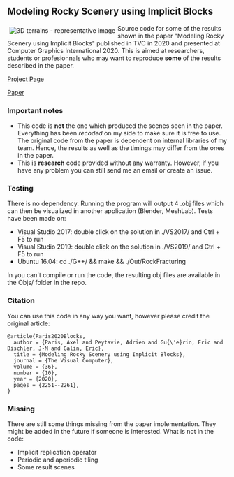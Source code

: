 ## Modeling Rocky Scenery using Implicit Blocks

<img src="https://aparis69.github.io/public_html/imgs/blocks_representative.jpg"
     alt="3D terrains - representative image"
     style="float: left; margin: 5px;" />

Source code for some of the results shown in the paper "Modeling Rocky Scenery using Implicit Blocks" published in TVC in 2020 
and presented at Computer Graphics International 2020. This is aimed at researchers, students or profesionnals who may want to reproduce **some** of the results described in the paper.

[Project Page](https://aparis69.github.io/public_html/projects/paris2020_Blocks.html)

[Paper](https://drive.google.com/file/d/1-_rq9KOybtksWPod0lac1LDwlNd0Opkt/view)

### Important notes
* This code is **not** the one which produced the scenes seen in the paper. Everything has been *recoded* on my side to make sure it is free to use. The original code from the paper is dependent on internal libraries of my team. Hence, the results as well as the timings may differ from the ones in the paper.
* This is **research** code provided without any warranty. However, if you have any problem you can still send me an email or create an issue.

### Testing
There is no dependency. Running the program will output 4 .obj files which can then be visualized in another application (Blender, MeshLab). Tests have been made on:
* Visual Studio 2017: double click on the solution in ./VS2017/ and Ctrl + F5 to run
* Visual Studio 2019: double click on the solution in ./VS2019/ and Ctrl + F5 to run
* Ubuntu 16.04: cd ./G++/ && make && ./Out/RockFracturing

In you can't compile or run the code, the resulting obj files are available in the Objs/ folder in the repo.

### Citation
You can use this code in any way you want, however please credit the original article:
```
@article{Paris2020Blocks,
  author = {Paris, Axel and Peytavie, Adrien and Gu{\'e}rin, Eric and Dischler, J-M and Galin, Eric},
  title = {Modeling Rocky Scenery using Implicit Blocks},
  journal = {The Visual Computer},
  volume = {36},
  number = {10},
  year = {2020},
  pages = {2251--2261},
}
```	

### Missing
There are still some things missing from the paper implementation. They might be added in the future if someone is interested. What is not in the code:
* Implicit replication operator
* Periodic and aperiodic tiling
* Some result scenes

